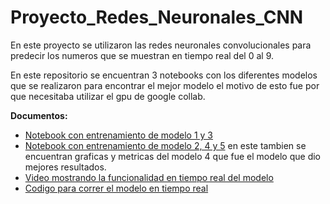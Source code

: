 # Proyecto_Redes_Neuronales_CNN
En este proyecto se utilizaron las redes neuronales convolucionales para predecir los numeros que se muestran
en tiempo real del 0 al 9.

En este repositorio se encuentran 3 notebooks con los diferentes modelos que se realizaron para encontrar el mejor modelo
el motivo de esto fue por que necesitaba utilizar el gpu de google collab.

**Documentos:**
- [Notebook con entrenamiento de modelo 1 y 3](P_P3_594557_1y3Modelo.ipynb)
- [Notebook con entrenamiento de modelo 2, 4 y 5](P_P3_594557_2,4y5Modelo.ipynb) en este tambien se encuentran graficas y
                      metricas del modelo 4 que fue el modelo que dio mejores resultados.
- [Video mostrando la funcionalidad en tiempo real del modelo](P_P3_594557_video.mp4.mp4)
- [Codigo para correr el modelo en tiempo real](live_capture_predict##.py)
